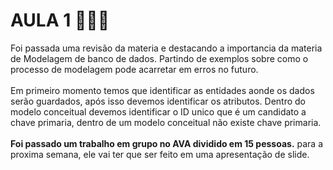 # AULA 1 👨🏻‍💻
<p>Foi passada uma revisão da materia e destacando a importancia da materia de Modelagem de banco de dados. Partindo de exemplos sobre como o processo de modelagem pode acarretar em erros no futuro.
<br><br>
Em primeiro momento temos que identificar as entidades aonde os dados serão guardados, após isso devemos identificar os atributos. Dentro do modelo conceitual devemos identificar o ID unico que é um candidato a chave primaria, dentro de um modelo conceitual não existe chave primaria.
<br><br>
<b>Foi passado um trabalho em grupo no AVA dividido em 15 pessoas.</b> para a proxima semana, ele vai ter que ser feito em uma apresentação de slide.</p>

